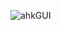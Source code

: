 
![ahkGUI](https://user-images.githubusercontent.com/62287665/227789601-50039d5f-3ad1-4275-a127-fd96428c2640.jpg)
